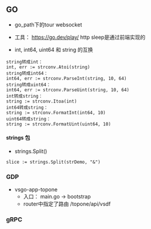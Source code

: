 ## GO

- go_path下的tour   websocket
- 工具： https://go.dev/play/    http   sleep是通过前端实现的

- int, int64, uint64 和 string 的互换
```
string转成int：
int, err := strconv.Atoi(string)
string转成int64：
int64, err := strconv.ParseInt(string, 10, 64)
string转成uint64：
int64, err := strconv.ParseUint(string, 10, 64)
int转成string：
string := strconv.Itoa(int)
int64转成string：
string := strconv.FormatInt(int64, 10)
uint64转成string：
string := strconv.FormatUint(uint64, 10)
```

#### strings 包
- strings.Split()
```
slice := strings.Split(strDemo, "&")
```

### GDP
- vsgo-app-topone
    - 入口： main.go -> bootstrap
    - router中指定了路由 /topone/api/vsdf



### gRPC